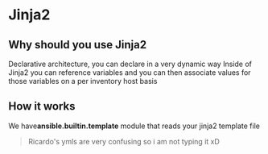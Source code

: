# Jinja2
## Why should you use Jinja2
Declarative architecture, you can declare in a very dynamic way
Inside of Jinja2 you can reference variables and you can then associate values for those variables on a per inventory host basis

## How it works
We have**ansible.builtin.template** module that reads your jinja2 template file

> Ricardo's ymls are very confusing so i am not typing it xD

